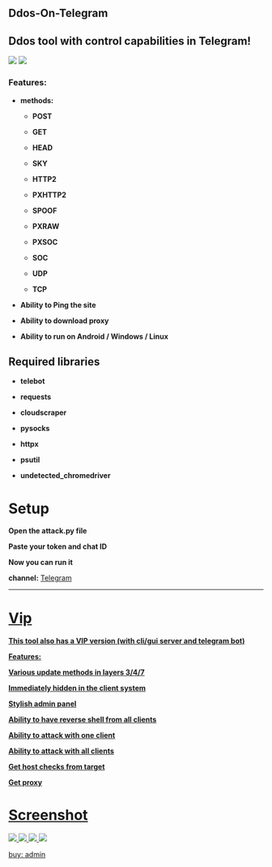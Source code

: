 ## Ddos-On-Telegram

<h2>Ddos tool with control capabilities in Telegram!</h2>

<img src="https://github.com/Mr-Spect3r/my/blob/main/Screenshot_20250616_011851_Telegram.jpg"> 

<img src="https://github.com/Mr-Spect3r/my/blob/main/Screenshot_20250616_012316_Telegram.jpg"> 

<b>
  
### Features: 

- methods:

  - POST
  
  - GET
  
  - HEAD
  
  - SKY
  
  - HTTP2
  
  - PXHTTP2
  
  - SPOOF
  
  - PXRAW
  
  - PXSOC
  
  - SOC
  
  - UDP
  
  - TCP

- Ability to Ping the site

- Ability to download proxy

- Ability to run on Android / Windows / Linux


## Required libraries

- telebot

- requests

- cloudscraper

- pysocks

- httpx

- psutil

- undetected_chromedriver

# Setup

Open the attack.py file

Paste your token and chat ID

Now you can run it

channel:</b> <a href="https://t.me/MrEsfelurm"> Telegram 


----------------------------
<b>

# Vip

This tool also has a VIP version (with cli/gui server and telegram bot) 

Features:

Various update methods in layers 3/4/7

Immediately hidden in the client system

Stylish admin panel

Ability to have reverse shell from all clients

Ability to attack with one client

Ability to attack with all clients

Get host checks from target

Get proxy
</b>

# Screenshot

<img src="https://github.com/Mr-Spect3r/my/blob/main/IMG_20250615_225247_267.png"> 

<img src="https://github.com/Mr-Spect3r/my/blob/main/IMG_20250615_225248_719.png"> 

<img src="https://github.com/Mr-Spect3r/my/blob/main/IMG_20250616_023356_473.jpg"> 

<img src="https://github.com/Mr-Spect3r/my/blob/main/IMG_20250616_023356_995.jpg"> 

buy:</b> <a href="https://t.me/MrEsfelurm"> admin
